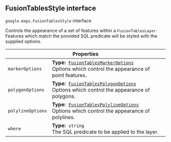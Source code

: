 <h2 id="FusionTablesStyle"> FusionTablesStyle interface </h2><p>
<code><span itemprop="path">google.maps</span>.<span itemprop="name">FusionTablesStyle</span></code>
interface
</p><p>Controls the appearance of a set of features within a <code>FusionTablesLayer</code>. Features which match the provided SQL predicate will be styled with the supplied options.</p><div class="devsite-table-wrapper"><table class="properties responsive" summary="interface FusionTablesStyle - Properties">
<thead>
<tr><th colspan="2">Properties</th>
</tr></thead>
<tbody>
<tr id="FusionTablesStyle.markerOptions">
<td><code><span>markerOptions</span></code></td>
<td><div><strong>Type:</strong>&nbsp; <code><a href="https://github.com/amenadiel/google-maps-documentation/blob/master/docs/FusionTablesMarkerOptions.md">FusionTablesMarkerOptions</a></code></div>
<div class="desc">Options which control the appearance of point features.</div></td>
</tr>
<tr id="FusionTablesStyle.polygonOptions">
<td><code><span>polygonOptions</span></code></td>
<td><div><strong>Type:</strong>&nbsp; <code><a href="https://github.com/amenadiel/google-maps-documentation/blob/master/docs/FusionTablesPolygonOptions.md">FusionTablesPolygonOptions</a></code></div>
<div class="desc">Options which control the appearance of polygons.</div></td>
</tr>
<tr id="FusionTablesStyle.polylineOptions">
<td><code><span>polylineOptions</span></code></td>
<td><div><strong>Type:</strong>&nbsp; <code><a href="https://github.com/amenadiel/google-maps-documentation/blob/master/docs/FusionTablesPolylineOptions.md">FusionTablesPolylineOptions</a></code></div>
<div class="desc">Options which control the appearance of polylines.</div></td>
</tr>
<tr id="FusionTablesStyle.where">
<td><code><span>where</span></code></td>
<td><div><strong>Type:</strong>&nbsp; <code>string</code></div>
<div class="desc">The SQL predicate to be applied to the layer.</div></td>
</tr>
</tbody>
</table></div>